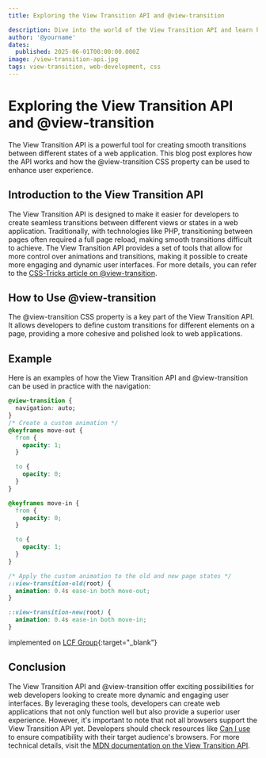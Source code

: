 ```yaml
---
title: Exploring the View Transition API and @view-transition

description: Dive into the world of the View Transition API and learn how @view-transition can enhance your web applications.
author: '@yourname'
dates:
  published: 2025-06-01T00:00:00.000Z
image: /view-transition-api.jpg
tags: view-transition, web-development, css
---
```


# Exploring the View Transition API and @view-transition

The View Transition API is a powerful tool for creating smooth transitions between different states of a web application. This blog post explores how the API works and how the @view-transition CSS property can be used to enhance user experience.

## Introduction to the View Transition API

The View Transition API is designed to make it easier for developers to create seamless transitions between different views or states in a web application. Traditionally, with technologies like PHP, transitioning between pages often required a full page reload, making smooth transitions difficult to achieve. The View Transition API provides a set of tools that allow for more control over animations and transitions, making it possible to create more engaging and dynamic user interfaces. For more details, you can refer to the [CSS-Tricks article on @view-transition](https://css-tricks.com/almanac/rules/v/view-transition/).

## How to Use @view-transition

The @view-transition CSS property is a key part of the View Transition API. It allows developers to define custom transitions for different elements on a page, providing a more cohesive and polished look to web applications.

## Example

Here is an examples of how the View Transition API and @view-transition can be used in practice with the navigation:



```css
@view-transition {
  navigation: auto;
}
/* Create a custom animation */
@keyframes move-out {
  from {
    opacity: 1;
  }

  to {
    opacity: 0;
  }
}

@keyframes move-in {
  from {
    opacity: 0;
  }

  to {
    opacity: 1;
  }
}

/* Apply the custom animation to the old and new page states */
::view-transition-old(root) {
  animation: 0.4s ease-in both move-out;
}

::view-transition-new(root) {
  animation: 0.4s ease-in both move-in;
}
```

implemented on  [LCF Group](https://www.lcf.group/de){:target="_blank"}

## Conclusion

The View Transition API and @view-transition offer exciting possibilities for web developers looking to create more dynamic and engaging user interfaces. By leveraging these tools, developers can create web applications that not only function well but also provide a superior user experience. However, it's important to note that not all browsers support the View Transition API yet. Developers should check resources like [Can I use](https://caniuse.com/) to ensure compatibility with their target audience's browsers. For more technical details, visit the [MDN documentation on the View Transition API](https://developer.mozilla.org/en-US/docs/Web/API/View_Transition_API).